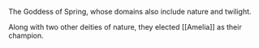 The Goddess of Spring, whose domains also include nature and twilight. 

Along with two other deities of nature, they elected [[Amelia]] as their champion.